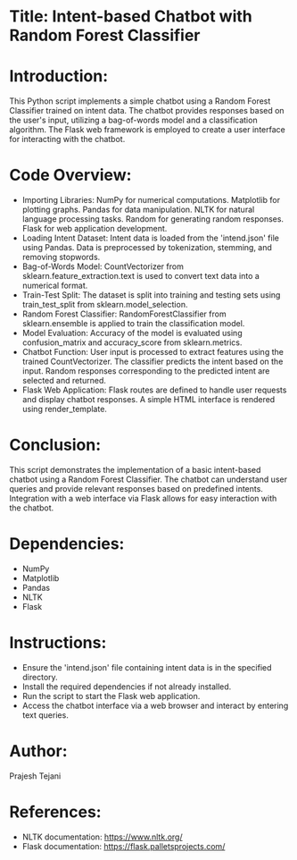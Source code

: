 # Title: Intent-based Chatbot with Random Forest Classifier

# Introduction:
This Python script implements a simple chatbot using a Random Forest Classifier trained on intent data. The chatbot provides responses based on the user's input, utilizing a bag-of-words model and a classification algorithm. The Flask web framework is employed to create a user interface for interacting with the chatbot.

# Code Overview:
- Importing Libraries:
  NumPy for numerical computations.
  Matplotlib for plotting graphs.
  Pandas for data manipulation.
  NLTK for natural language processing tasks.
  Random for generating random responses.
  Flask for web application development.
- Loading Intent Dataset:
  Intent data is loaded from the 'intend.json' file using Pandas.
  Data is preprocessed by tokenization, stemming, and removing stopwords.
- Bag-of-Words Model:
  CountVectorizer from sklearn.feature_extraction.text is used to convert text data into a numerical format.
- Train-Test Split:
  The dataset is split into training and testing sets using train_test_split from sklearn.model_selection.
- Random Forest Classifier:
  RandomForestClassifier from sklearn.ensemble is applied to train the classification model.
- Model Evaluation:
  Accuracy of the model is evaluated using confusion_matrix and accuracy_score from sklearn.metrics.
- Chatbot Function:
  User input is processed to extract features using the trained CountVectorizer.
  The classifier predicts the intent based on the input.
  Random responses corresponding to the predicted intent are selected and returned.
- Flask Web Application:
  Flask routes are defined to handle user requests and display chatbot responses.
  A simple HTML interface is rendered using render_template.
# Conclusion:
This script demonstrates the implementation of a basic intent-based chatbot using a Random Forest Classifier. The chatbot can understand user queries and provide relevant responses based on predefined intents. Integration with a web interface via Flask allows for easy interaction with the chatbot.

#  Dependencies:
- NumPy
- Matplotlib
- Pandas
- NLTK
- Flask

# Instructions:
- Ensure the 'intend.json' file containing intent data is in the specified directory.
- Install the required dependencies if not already installed.
- Run the script to start the Flask web application.
- Access the chatbot interface via a web browser and interact by entering text queries.
  
# Author:
Prajesh Tejani

# References:
- NLTK documentation: https://www.nltk.org/
- Flask documentation: https://flask.palletsprojects.com/


